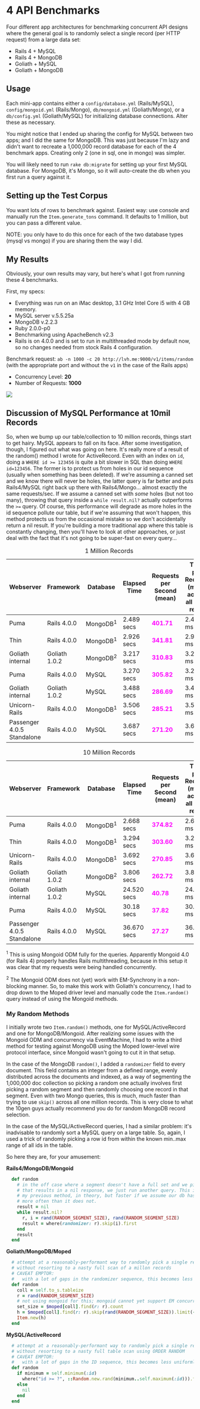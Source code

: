4 API Benchmarks
================

Four different app architectures for benchmarking concurrent API designs where the general goal is to randomly select a single record (per HTTP request) from a large data set:

* Rails 4 + MySQL 
* Rails 4 + MongoDB 
* Goliath + MySQL
* Goliath + MongoDB

Usage
-----

Each mini-app contains either a `config/database.yml` (Rails/MySQL), `config/mongoid.yml` (Rails/Mongo), `db/mongoid.yml` (Goliath/Mongo), or a `db/config.yml` (Goliath/MySQL) for initializing database connections. Alter these as necessary.

You might notice that I ended up sharing the config for MySQL between two apps; and I did the same for MongoDB. This was just because I'm lazy and didn't want to recreate a 1,000,000 record database for each of the 4 benchmark apps. Creating only 2 (one in sql, one in mongo) was simpler.

You will likely need to run `rake db:migrate` for setting up your first MySQL database. For MongoDB, it's Mongo, so it will auto-create the db when you first run a query against it.

Setting up the Test Corpus
--------------------------

You want lots of rows to benchmark against. Easiest way: use console and manually run the `Item.generate_tons` command. It defaults to 1 million, but you can pass a different value.

NOTE: you only have to do this once for each of the two database types (mysql vs mongo) if you are sharing them the way I did.


My Results
----------

Obviously, your own results may vary, but here's what I got from running these 4 benchmarks.

First, my specs:

* Everything was run on an iMac desktop, 3.1 GHz Intel Core i5 with 4 GB memory.
* MySQL server v.5.5.25a
* MongoDB v.2.2.3
* Ruby 2.0.0-p0
* Benchmarking using ApacheBench v2.3
* Rails is on 4.0.0 and is set to run in multithreaded mode by default now, so no changes needed from stock Rails 4 configuration.

Benchmark request: `ab -n 1000 -c 20 http://lvh.me:9000/v1/items/random`
(with the appropriate port and without the `v1` in the case of the Rails apps)

* Concurrency Level: __20__
* Number of Requests: __1000__

![](results/graph-1mil-vs-10mil.png)

Discussion of MySQL Performance at 10mil Records
-------

So, when we bump up our table/collection to 10 million records, things start to get hairy. MySQL appears to fall on its face. After some investigation, though, I figured out what was going on here. It's really more of a result of the random() method I wrote for ActiveRecord. Even with an index on `id`, doing a `WHERE id >= 123456` is quite a bit slower in SQL than doing `WHERE id=123456`. The former is to protect us from holes in our id sequence (usually when something has been deleted). If we're assuming a canned set and we know there will never be holes, the latter query is far better and puts Rails4/MySQL right back up there with Rails4/Mongo... almost exactly the same requests/sec. If we assume a canned set with _some_ holes (but not too many), throwing that query inside a `while result.nil?` actually outperforms the `>=` query. Of course, this performance will degrade as more holes in the id sequence pollute our table, but if we're assuming that won't happen, this method protects us from the occasional mistake so we don't accidentally return a nil result. If you're building a more traditional app where this table is constantly changing, then you'll have to look at other approaches, or just deal with the fact that it's not going to be super-fast on every query...

<table>
  <caption>1 Million Records</caption>
  <thead>
    <tr>
      <th>Webserver</th>
      <th>Framework</th>
      <th>Database</th>
      <th>Elapsed Time</th>
      <th>Requests per Second (mean)</th>
      <th>Time per Request (mean across all conc reqs)</th>
    </tr>
  </thead>
  <tbody>
      <tr>
        <td>Puma</td>
        <td>Rails 4.0.0</td>
        <td>MongoDB<sup>1</sup></td>
        <td>2.489 secs</td>
        <td><strong style="color: magenta;">401.71</strong></td>
        <td>2.489 ms</td>
      </tr>
      <tr>
        <td>Thin</td>
        <td>Rails 4.0.0</td>
        <td>MongoDB<sup>1</sup></td>
        <td>2.926 secs</td>
        <td><strong style="color: magenta;">341.81</strong></td>
        <td>2.926 ms</td>
      </tr>      
      <tr>
        <td>Goliath internal</td>
        <td>Goliath 1.0.2</td>
        <td>MongoDB<sup>2</sup></td>
        <td>3.217 secs</td>
        <td><strong style="color: magenta;">310.83</strong></td>
        <td>3.217 ms</td>
      </tr>      
      <tr>
        <td>Puma</td>
        <td>Rails 4.0.0</td>
        <td>MySQL</td>
        <td>3.270 secs</td>
        <td><strong style="color: magenta;">305.82</strong></td>
        <td>3.270 ms</td>
      </tr>     
      <tr>
        <td>Goliath internal</td>
        <td>Goliath 1.0.2</td>
        <td>MySQL</td>
        <td>3.488 secs</td>
        <td><strong style="color: magenta;">286.69</strong></td>
        <td>3.488 ms</td>
      </tr>
      <tr>
        <td>Unicorn-Rails</td>
        <td>Rails 4.0.0</td>
        <td>MongoDB<sup>1</sup></td>
        <td>3.506 secs</td>
        <td><strong style="color: magenta;">285.21</strong></td>
        <td>3.506 ms</td>
      </tr>               
      <tr>
        <td>Passenger 4.0.5 Standalone</td>
        <td>Rails 4.0.0</td>
        <td>MySQL</td>
        <td>3.687 secs</td>
        <td><strong style="color: magenta;">271.20</strong></td>
        <td>3.687 ms</td>
      </tr>         
  </tbody>
</table>

<table>
  <caption>10 Million Records</caption>
  <thead>
    <tr>
      <th>Webserver</th>
      <th>Framework</th>
      <th>Database</th>
      <th>Elapsed Time</th>
      <th>Requests per Second (mean)</th>
      <th>Time per Request (mean across all conc reqs)</th>
    </tr>
  </thead>
  <tbody>
      <tr>
        <td>Puma</td>
        <td>Rails 4.0.0</td>
        <td>MongoDB<sup>1</sup></td>
        <td>2.668 secs</td>
        <td><strong style="color: magenta;">374.82</strong></td>
        <td>2.668 ms</td>
      </tr>
      <tr>
        <td>Thin</td>
        <td>Rails 4.0.0</td>
        <td>MongoDB<sup>1</sup></td>
        <td>3.294 secs</td>
        <td><strong style="color: magenta;">303.60</strong></td>
        <td>3.294 ms</td>
      </tr>      
      <tr>
        <td>Unicorn-Rails</td>
        <td>Rails 4.0.0</td>
        <td>MongoDB<sup>1</sup></td>
        <td>3.692 secs</td>
        <td><strong style="color: magenta;">270.85</strong></td>
        <td>3.692 ms</td>
      </tr>  
      <tr>
        <td>Goliath internal</td>
        <td>Goliath 1.0.2</td>
        <td>MongoDB<sup>2</sup></td>
        <td>3.806 secs</td>
        <td><strong style="color: magenta;">262.72</strong></td>
        <td>3.806 ms</td>
      </tr>     
      <tr>
        <td>Goliath internal</td>
        <td>Goliath 1.0.2</td>
        <td>MySQL</td>
        <td>24.520 secs</td>
        <td><strong style="color: magenta;">40.78</strong></td>
        <td>24.520 ms</td>
      </tr>  
      <tr>
        <td>Puma</td>
        <td>Rails 4.0.0</td>
        <td>MySQL</td>
        <td>30.18 secs</td>
        <td><strong style="color: magenta;">37.82</strong></td>
        <td>30.18 ms</td>
      </tr>                
      <tr>
        <td>Passenger 4.0.5 Standalone</td>
        <td>Rails 4.0.0</td>
        <td>MySQL</td>
        <td>36.670 secs</td>
        <td><strong style="color: magenta;">27.27</strong></td>
        <td>36.670 ms</td>
      </tr>         
  </tbody>
</table>

<p>
  <sup>1</sup> This is using Mongoid ODM fully for the queries. Apparently Mongoid 4.0 (for Rails 4) properly handles Rails multithreading, because in this setup it was clear that my requests were being handled concurrently.
</p>
<p>
  <sup>2</sup> The Mongoid ODM does not (yet) work with EM-Synchrony in a non-blocking manner. So, to make this work with Goliath's concurrency, I had to drop down to the Moped driver level and manually code the <code>Item.random()</code> query instead of using the Mongoid methods.
</p>


### My Random Methods ###

I initially wrote two `Item.random()` methods, one for MySQL/ActiveRecord and one for MongoDB/Mongoid. After realizing some issues with the Mongoid ODM and concurrency via EventMachine, I had to write a third method for testing against MongoDB using the Moped lower-level wire protocol interface, since Mongoid wasn't going to cut it in that setup. 

In the case of the MongoDB `random()`, I added a `randomizer` field to every document. This field contains an integer from a defined range, evenly distributed across the documents and indexed, as a way of segmenting the 1,000,000 doc collection so picking a random one actually involves first picking a random segment and then randomly choosing one record in that segment. Even with two Mongo queries, this is much, much faster than trying to use `skip()` across all one million records. This is very close to what the 10gen guys actually recommend you do for random MongoDB record selection.

In the case of the MySQL/ActiveRecord queries, I had a similar problem: it's inadvisable to randomly sort a MySQL query on a large table. So, again, I used a trick of randomly picking a row id from within the known min..max range of all ids in the table.

So here they are, for your amusement:

__Rails4/MongoDB/Mongoid__
```ruby
  def random      
    # in the off case where a segment doesn't have a full set and we pick an offset 
    # that results in a nil response, we just run another query. This is slower than
    # my previous method, in theory, but faster if we assume our db has contiguous sets
    # more often than it does not.
    result = nil
    while result.nil?
      r, i = rand(RANDOM_SEGMENT_SIZE), rand(RANDOM_SEGMENT_SIZE)
      result = where(randomizer: r).skip(i).first
    end
    result
  end
```
__Goliath/MongoDB/Moped__
```ruby
  # attempt at a reasonably-performant way to randomly pick a single record
  # without resorting to a nasty full scan of a millon records
  # CAVEAT EMPTOR: 
  #   with a lot of gaps in the randomizer sequence, this becomes less uniformly random
  def random
    coll = self.to_s.tableize
    r = rand(RANDOM_SEGMENT_SIZE)
    # not using mongoid for this; mongoid cannot yet support EM concurrency
    set_size = $moped[coll].find(r: r).count
    h = $moped[coll].find(r: r).skip(rand(RANDOM_SEGMENT_SIZE)).limit(-1).first
    Item.new(h)
  end
```

__MySQL/ActiveRecord__
```ruby
  # attempt at a reasonably-performant way to randomly pick a single record
  # without resorting to a nasty full table scan using ORDER RANDOM
  # CAVEAT EMPTOR: 
  #   with a lot of gaps in the ID sequence, this becomes less uniformly random
  def random
    if minimum = self.minimum(:id)
      where("id >= ?", ::Random.new.rand(minimum..self.maximum(:id))).first
    else
      nil
    end
  end
```
